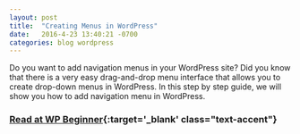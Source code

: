 ```yaml
---
layout: post
title:  "Creating Menus in WordPress"
date:   2016-4-23 13:40:21 -0700
categories: blog wordpress
---
```

Do you want to add navigation menus in your WordPress site? Did you know that there is a very easy drag-and-drop menu interface that allows you to create drop-down menus in WordPress. In this step by step guide, we will show you how to add navigation menu in WordPress.

### [Read at WP Beginner][wp-beg-menus]{:target='\_blank' class="text-accent"}

[wp-beg-menus]: http://www.wpbeginner.com/beginners-guide/how-to-add-navigation-menu-in-wordpress-beginners-guide